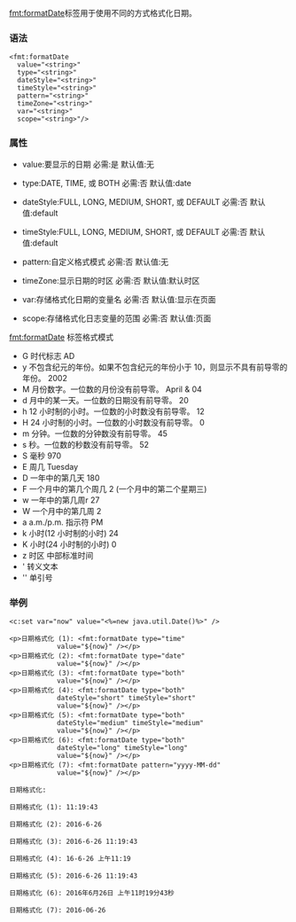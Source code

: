 <fmt:formatDate>标签用于使用不同的方式格式化日期。

### 语法
```
<fmt:formatDate
  value="<string>"
  type="<string>"
  dateStyle="<string>"
  timeStyle="<string>"
  pattern="<string>"
  timeZone="<string>"
  var="<string>"
  scope="<string>"/>
```

### 属性
- value:要显示的日期
    必需:是
    默认值:无

- type:DATE, TIME, 或 BOTH
    必需:否
    默认值:date

- dateStyle:FULL, LONG, MEDIUM, SHORT, 或 DEFAULT
    必需:否
    默认值:default

- timeStyle:FULL, LONG, MEDIUM, SHORT, 或 DEFAULT
    必需:否
    默认值:default

- pattern:自定义格式模式
    必需:否
    默认值:无

- timeZone:显示日期的时区
    必需:否
    默认值:默认时区

- var:存储格式化日期的变量名
    必需:否
    默认值:显示在页面

- scope:存储格式化日志变量的范围
    必需:否
    默认值:页面

<fmt:formatDate> 标签格式模式
- G
    时代标志
    AD
- y
    不包含纪元的年份。如果不包含纪元的年份小于 10，则显示不具有前导零的年份。
    2002
- M
    月份数字。一位数的月份没有前导零。
    April & 04
- d
    月中的某一天。一位数的日期没有前导零。
    20
- h
    12 小时制的小时。一位数的小时数没有前导零。
    12
- H
    24 小时制的小时。一位数的小时数没有前导零。
    0
- m
    分钟。一位数的分钟数没有前导零。
    45
- s
    秒。一位数的秒数没有前导零。
    52
- S
    毫秒
    970
- E
    周几
    Tuesday
- D
    一年中的第几天
    180
- F
    一个月中的第几个周几
    2 (一个月中的第二个星期三)
- w
    一年中的第几周r
    27
- W
    一个月中的第几周
    2
- a
    a.m./p.m. 指示符
    PM
- k
    小时(12 小时制的小时)
    24
- K
    小时(24 小时制的小时)
    0
- z
    时区
    中部标准时间
- '
    转义文本
- ''
    单引号

### 举例
```
<c:set var="now" value="<%=new java.util.Date()%>" />

<p>日期格式化 (1): <fmt:formatDate type="time"
            value="${now}" /></p>
<p>日期格式化 (2): <fmt:formatDate type="date"
            value="${now}" /></p>
<p>日期格式化 (3): <fmt:formatDate type="both"
            value="${now}" /></p>
<p>日期格式化 (4): <fmt:formatDate type="both"
            dateStyle="short" timeStyle="short"
            value="${now}" /></p>
<p>日期格式化 (5): <fmt:formatDate type="both"
            dateStyle="medium" timeStyle="medium"
            value="${now}" /></p>
<p>日期格式化 (6): <fmt:formatDate type="both"
            dateStyle="long" timeStyle="long"
            value="${now}" /></p>
<p>日期格式化 (7): <fmt:formatDate pattern="yyyy-MM-dd"
            value="${now}" /></p>

日期格式化:

日期格式化 (1): 11:19:43

日期格式化 (2): 2016-6-26

日期格式化 (3): 2016-6-26 11:19:43

日期格式化 (4): 16-6-26 上午11:19

日期格式化 (5): 2016-6-26 11:19:43

日期格式化 (6): 2016年6月26日 上午11时19分43秒

日期格式化 (7): 2016-06-26
```